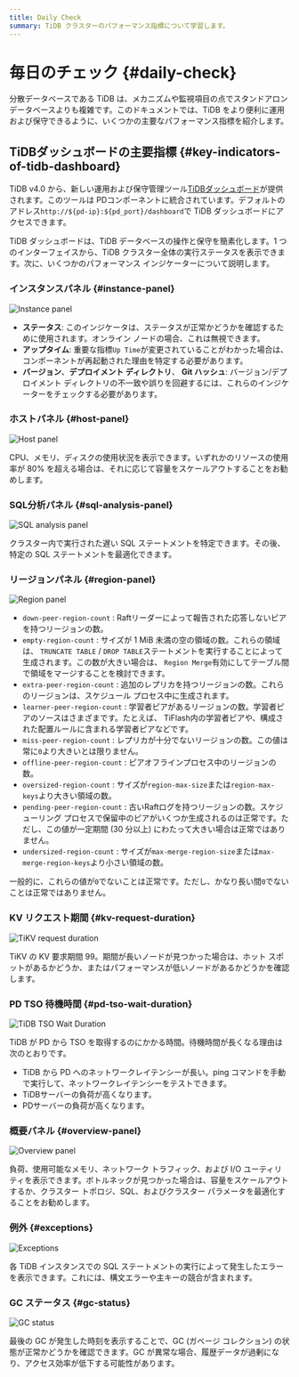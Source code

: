 ```yaml
---
title: Daily Check
summary: TiDB クラスターのパフォーマンス指標について学習します。
---
```


# 毎日のチェック {#daily-check}

分散データベースである TiDB は、メカニズムや監視項目の点でスタンドアロン データベースよりも複雑です。このドキュメントでは、TiDB をより便利に運用および保守できるように、いくつかの主要なパフォーマンス指標を紹介します。

## TiDBダッシュボードの主要指標 {#key-indicators-of-tidb-dashboard}

TiDB v4.0 から、新しい運用および保守管理ツール[TiDBダッシュボード](/dashboard/dashboard-intro.md)が提供されます。このツールは PDコンポーネントに統合されています。デフォルトのアドレス`http://${pd-ip}:${pd_port}/dashboard`で TiDB ダッシュボードにアクセスできます。

TiDB ダッシュボードは、TiDB データベースの操作と保守を簡素化します。1 つのインターフェイスから、TiDB クラスター全体の実行ステータスを表示できます。次に、いくつかのパフォーマンス インジケーターについて説明します。

### インスタンスパネル {#instance-panel}

![Instance panel](https://docs-download.pingcap.com/media/images/docs/instance-status-panel.png)

-   **ステータス**: このインジケータは、ステータスが正常かどうかを確認するために使用されます。オンライン ノードの場合、これは無視できます。
-   **アップタイム**: 重要な指標`Up Time`が変更されていることがわかった場合は、コンポーネントが再起動された理由を特定する必要があります。
-   **バージョン**、**デプロイメント ディレクトリ**、 **Git ハッシュ**: バージョン/デプロイメント ディレクトリの不一致や誤りを回避するには、これらのインジケーターをチェックする必要があります。

### ホストパネル {#host-panel}

![Host panel](https://docs-download.pingcap.com/media/images/docs/host-panel.png)

CPU、メモリ、ディスクの使用状況を表示できます。いずれかのリソースの使用率が 80% を超える場合は、それに応じて容量をスケールアウトすることをお勧めします。

### SQL分析パネル {#sql-analysis-panel}

![SQL analysis panel](https://docs-download.pingcap.com/media/images/docs/sql-analysis-panel.png)

クラスター内で実行された遅い SQL ステートメントを特定できます。その後、特定の SQL ステートメントを最適化できます。

### リージョンパネル {#region-panel}

![Region panel](https://docs-download.pingcap.com/media/images/docs/region-panel.png)

-   `down-peer-region-count` : Raftリーダーによって報告された応答しないピアを持つリージョンの数。
-   `empty-region-count` : サイズが 1 MiB 未満の空の領域の数。これらの領域は、 `TRUNCATE TABLE` / `DROP TABLE`ステートメントを実行することによって生成されます。この数が大きい場合は、 `Region Merge`有効にしてテーブル間で領域をマージすることを検討できます。
-   `extra-peer-region-count` : 追加のレプリカを持つリージョンの数。これらのリージョンは、スケジュール プロセス中に生成されます。
-   `learner-peer-region-count` : 学習者ピアがあるリージョンの数。学習者ピアのソースはさまざまです。たとえば、 TiFlash内の学習者ピアや、構成された配置ルールに含まれる学習者ピアなどです。
-   `miss-peer-region-count` : レプリカが十分でないリージョンの数。この値は常に`0`より大きいとは限りません。
-   `offline-peer-region-count` : ピアオフラインプロセス中のリージョンの数。
-   `oversized-region-count` : サイズが`region-max-size`または`region-max-keys`より大きい領域の数。
-   `pending-peer-region-count` : 古いRaftログを持つリージョンの数。スケジューリング プロセスで保留中のピアがいくつか生成されるのは正常です。ただし、この値が一定期間 (30 分以上) にわたって大きい場合は正常ではありません。
-   `undersized-region-count` : サイズが`max-merge-region-size`または`max-merge-region-keys`より小さい領域の数。

一般的に、これらの値が`0`でないことは正常です。ただし、かなり長い間`0`でないことは正常ではありません。

### KV リクエスト期間 {#kv-request-duration}

![TiKV request duration](https://docs-download.pingcap.com/media/images/docs/kv-duration-panel.png)

TiKV の KV 要求期間 99。期間が長いノードが見つかった場合は、ホット スポットがあるかどうか、またはパフォーマンスが低いノードがあるかどうかを確認します。

### PD TSO 待機時間 {#pd-tso-wait-duration}

![TiDB TSO Wait Duration](https://docs-download.pingcap.com/media/images/docs/pd-duration-panel.png)

TiDB が PD から TSO を取得するのにかかる時間。待機時間が長くなる理由は次のとおりです。

-   TiDB から PD へのネットワークレイテンシーが長い。ping コマンドを手動で実行して、ネットワークレイテンシーをテストできます。
-   TiDBサーバーの負荷が高くなります。
-   PDサーバーの負荷が高くなります。

### 概要パネル {#overview-panel}

![Overview panel](https://docs-download.pingcap.com/media/images/docs/overview-panel.png)

負荷、使用可能なメモリ、ネットワーク トラフィック、および I/O ユーティリティを表示できます。ボトルネックが見つかった場合は、容量をスケールアウトするか、クラスター トポロジ、SQL、およびクラスター パラメータを最適化することをお勧めします。

### 例外 {#exceptions}

![Exceptions](https://docs-download.pingcap.com/media/images/docs/failed-query-panel.png)

各 TiDB インスタンスでの SQL ステートメントの実行によって発生したエラーを表示できます。これには、構文エラーや主キーの競合が含まれます。

### GC ステータス {#gc-status}

![GC status](https://docs-download.pingcap.com/media/images/docs/garbage-collation-panel.png)

最後の GC が発生した時刻を表示することで、GC (ガベージ コレクション) の状態が正常かどうかを確認できます。GC が異常な場合、履歴データが過剰になり、アクセス効率が低下する可能性があります。
